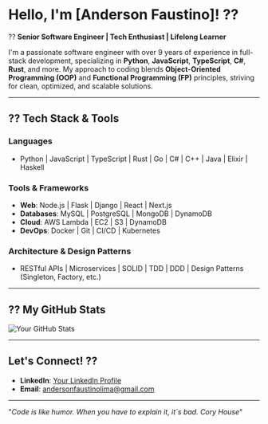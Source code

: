 # Hello, I'm [Anderson Faustino]! ??

?? **Senior Software Engineer | Tech Enthusiast | Lifelong Learner**

I'm a passionate software engineer with over 9 years of experience in full-stack development, specializing in **Python**, **JavaScript**, **TypeScript**, **C#**, **Rust**, and more. My approach to coding blends **Object-Oriented Programming (OOP)** and **Functional Programming (FP)** principles, striving for clean, optimized, and scalable solutions.

---

## ?? Tech Stack & Tools

### Languages

- Python | JavaScript | TypeScript | Rust | Go | C# | C++ | Java | Elixir | Haskell

### Tools & Frameworks

- **Web**: Node.js | Flask | Django | React | Next.js
- **Databases**: MySQL | PostgreSQL | MongoDB | DynamoDB
- **Cloud**: AWS Lambda | EC2 | S3 | DynamoDB
- **DevOps**: Docker | Git | CI/CD | Kubernetes

### Architecture & Design Patterns

- RESTful APIs | Microservices | SOLID | TDD | DDD | Design Patterns (Singleton, Factory, etc.)

---

## ?? My GitHub Stats

![Your GitHub Stats](https://github-readme-stats.vercel.app/api?username=andersonflima&show_icons=true&hide_border=true&theme=dark)

---

## Let's Connect! ??

- **LinkedIn**: [Your LinkedIn Profile](https://www.linkedin.com/in/anderson-faustino-/)
- **Email**: [andersonfaustinolima@gmail.com](mailto:andersonfaustinolima@gmail.com)

---

"_Code is like humor. When you have to explain it, it`s bad._ _Cory House_"
